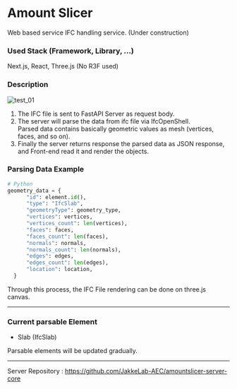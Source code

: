 # Amount Slicer

Web based service IFC handling service.
(Under construction)

### Used Stack (Framework, Library, ...)
Next.js, React, Three.js (No R3F used)

### Description
![test_01](https://github.com/user-attachments/assets/70784996-c4a0-4aaa-8975-65eb8c9ff6ba)

1. The IFC file is sent to FastAPI Server as request body.
2. The server will parse the data from ifc file via IfcOpenShell.<br/>
   Parsed data contains basically geometric values as mesh (vertices, faces, and so on).
3. Finally the server returns response the parsed data as JSON response, and Front-end read it and render the objects.

### Parsing Data Example
```python
# Python
geometry_data = {
      "id": element.id(),
      "type": "IfcSlab",
      "geometryType": geometry_type,
      "vertices": vertices,
      "vertices_count": len(vertices),
      "faces": faces,
      "faces_count": len(faces),
      "normals": normals,
      "normals_count": len(normals),
      "edges": edges,
      "edges_count": len(edges),
      "location": location,
  }
```

Through this process, the IFC File rendering can be done on three.js canvas.

---

### Current parsable Element
- Slab (IfcSlab)

Parsable elements will be updated gradually.

---

Server Repository : https://github.com/JakkeLab-AEC/amountslicer-server-core
